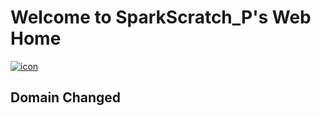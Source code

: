 # Welcome to SparkScratch_P's Web Home

[![icon](https://raw.githubusercontent.com/SparkScratch-P/Home/main/favicon.ico)](https://sparkscratch-p.github.io/)

## Domain Changed

